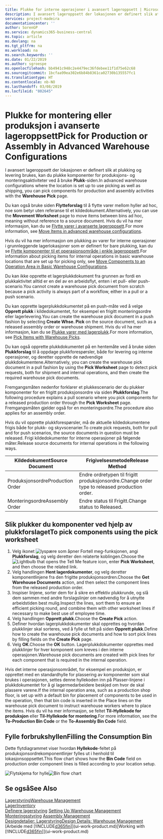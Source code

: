 ```yaml
---
title: Plukke for interne operasjoner i avansert lageroppsett | Microsoft-dokumentasjon
description: I avansert lageroppsett der lokasjonen er definert slik at plukking og levering brukes, kan du plukke komponenter for produksjons- og monteringsaktiviteter ved å bruke **Plukk**-siden.
services: project-madeira
documentationcenter: ''
author: SorenGP
ms.service: dynamics365-business-central
ms.topic: article
ms.devlang: na
ms.tgt_pltfrm: na
ms.workload: na
ms.search.keywords: ''
ms.date: 01/22/2019
ms.author: sgroespe
ms.openlocfilehash: bb4941c948c2e4479ec36fdebee11f1d75e62c68
ms.sourcegitcommit: 1bcfaa99ea302e6b84b8361ca02730b135557fc1
ms.translationtype: HT
ms.contentlocale: nb-NO
ms.lasthandoff: 03/08/2019
ms.locfileid: "802645"
---
```

# <a name="pick-for-production-or-assembly-in-advanced-warehouse-configurations"></a><span data-ttu-id="9b68d-103">Plukke for montering eller produksjon i avanserte lageroppsett</span><span class="sxs-lookup"><span data-stu-id="9b68d-103">Pick for Production or Assembly in Advanced Warehouse Configurations</span></span>
<span data-ttu-id="9b68d-104">I avansert lageroppsett der lokasjonen er definert slik at plukking og levering brukes, kan du plukke komponenter for produksjons- og monteringsaktiviteter ved å bruke **Plukk**-siden.</span><span class="sxs-lookup"><span data-stu-id="9b68d-104">In advanced warehouse configurations where the location is set up to use picking as well as shipping, you can pick components for production and assembly activities with the **Warehouse Pick** page.</span></span>  

<span data-ttu-id="9b68d-105">Du kan også bruke siden **Flytteforslag** til å flytte varer mellom hyller ad hoc, noe som betyr uten referanse til et kildedokument.</span><span class="sxs-lookup"><span data-stu-id="9b68d-105">Alternatively, you can use the **Movement Worksheet** page to move items between bins ad hoc, meaning without reference to a source document.</span></span> <span data-ttu-id="9b68d-106">Hvis du vil ha mer informasjon, kan du se [Flytte varer i avanserte lageroppsett](warehouse-how-to-move-items-in-advanced-warehousing.md).</span><span class="sxs-lookup"><span data-stu-id="9b68d-106">For more information, see [Move Items in advanced warehouse configurations](warehouse-how-to-move-items-in-advanced-warehousing.md).</span></span>  

<span data-ttu-id="9b68d-107">Hvis du vil ha mer informasjon om plukking av varer for interne operasjoner i grunnleggende lagerlokasjoner som er definert for bare plukking, kan du se [Flytte komponenter til et operasjonsområde i enkle lageroppsett](warehouse-how-to-move-components-to-an-operation-area-in-basic-warehousing.md).</span><span class="sxs-lookup"><span data-stu-id="9b68d-107">For information about picking items for internal operations in basic warehouse locations that are set up for picking only, see [Move Components to an Operation Area in Basic Warehouse Configurations](warehouse-how-to-move-components-to-an-operation-area-in-basic-warehousing.md).</span></span>  

<span data-ttu-id="9b68d-108">Du kan ikke opprette et lagerplukkdokument fra grunnen av fordi en plukkaktivitet alltid er en del av en arbeidsflyt, enten i et pull- eller push-scenario.</span><span class="sxs-lookup"><span data-stu-id="9b68d-108">You cannot create a warehouse pick document from scratch because a pick activity is always part of a workflow, either in a pull or a push scenario.</span></span>  

<span data-ttu-id="9b68d-109">Du kan opprette lagerplukkdokumentet på en push-måte ved å velge **Opprett plukk** i kildedokumentet, for eksempel en frigitt monteringsordre eller lagerlevering.</span><span class="sxs-lookup"><span data-stu-id="9b68d-109">You can create the warehouse pick document in a push fashion by selecting **Create Whse. Pick** on the source document, such as a released assembly order or warehouse shipment.</span></span> <span data-ttu-id="9b68d-110">Hvis du vil ha mer informasjon, kan du se [Plukke varer med lagerplukk](warehouse-how-to-pick-items-for-warehouse-shipment.md).</span><span class="sxs-lookup"><span data-stu-id="9b68d-110">For more information, see [Pick Items with Warehouse Picks](warehouse-how-to-pick-items-for-warehouse-shipment.md).</span></span>  

<span data-ttu-id="9b68d-111">Du kan også opprette plukkdokumentet på en hentemåte ved å bruke siden **Plukkforslag** til å oppdage plukkforespørsler, både for levering og interne operasjoner, og deretter opprette de nødvendige plukkdokumentene.</span><span class="sxs-lookup"><span data-stu-id="9b68d-111">Alternatively, you can create the warehouse pick document in a pull fashion by using the **Pick Worksheet** page to detect pick requests, both for shipment and internal operations, and then create the required warehouse pick documents.</span></span>  

<span data-ttu-id="9b68d-112">Fremgangsmåten nedenfor forklarer et plukkescenario der du plukker komponenter for en frigitt produksjonsordre via siden **Plukkforslag**.</span><span class="sxs-lookup"><span data-stu-id="9b68d-112">The following procedure explains a pull scenario where you pick components for a released production order through the **Pick Worksheet** page.</span></span> <span data-ttu-id="9b68d-113">Fremgangsmåten gjelder også for en monteringsordre.</span><span class="sxs-lookup"><span data-stu-id="9b68d-113">The procedure also applies for an assembly order.</span></span>  

<span data-ttu-id="9b68d-114">Hvis du vil opprette plukkforespørsler, må de aktuelle kildedokumentene frigis både for plukk- og skyvscenarier.</span><span class="sxs-lookup"><span data-stu-id="9b68d-114">To create pick requests, both for pull and for push scenarios, the source documents in question must be released.</span></span> <span data-ttu-id="9b68d-115">Frigi kildedokumenter for interne operasjoner på følgende måter.</span><span class="sxs-lookup"><span data-stu-id="9b68d-115">Release source documents for internal operations in the following ways.</span></span>  

|<span data-ttu-id="9b68d-116">Kildedokument</span><span class="sxs-lookup"><span data-stu-id="9b68d-116">Source Document</span></span>|<span data-ttu-id="9b68d-117">Frigivelsesmetode</span><span class="sxs-lookup"><span data-stu-id="9b68d-117">Release Method</span></span>|  
|---------------------|--------------------|  
|<span data-ttu-id="9b68d-118">Produksjonsordre</span><span class="sxs-lookup"><span data-stu-id="9b68d-118">Production Order</span></span>|<span data-ttu-id="9b68d-119">Endre ordretypen til frigitt produksjonsordre.</span><span class="sxs-lookup"><span data-stu-id="9b68d-119">Change order type to released production order.</span></span>|  
|<span data-ttu-id="9b68d-120">Monteringsordre</span><span class="sxs-lookup"><span data-stu-id="9b68d-120">Assembly Order</span></span>|<span data-ttu-id="9b68d-121">Endre status til Frigitt.</span><span class="sxs-lookup"><span data-stu-id="9b68d-121">Change status to Released.</span></span>|  

## <a name="to-pick-components-using-the-pick-worksheet"></a><span data-ttu-id="9b68d-122">Slik plukker du komponenter ved hjelp av plukkforslaget</span><span class="sxs-lookup"><span data-stu-id="9b68d-122">To pick components using the pick worksheet</span></span>  
1.  <span data-ttu-id="9b68d-123">Velg ikonet ![lyspære som åpner Fortell meg-funksjonen](media/ui-search/search_small.png "Fortell hva du vil gjøre"), angi **Plukkforslag**, og velg deretter den relaterte koblingen.</span><span class="sxs-lookup"><span data-stu-id="9b68d-123">Choose the ![Lightbulb that opens the Tell Me feature](media/ui-search/search_small.png "Tell me what you want to do") icon, enter **Pick Worksheet**, and then choose the related link.</span></span>  
2.  <span data-ttu-id="9b68d-124">Velg handlingen **Hent lagerdokumenter**, og velg deretter komponentlinjene fra den frigitte produksjonsordren.</span><span class="sxs-lookup"><span data-stu-id="9b68d-124">Choose the **Get Warehouse Documents** action, and then select the component lines from the released production order.</span></span>  
3.  <span data-ttu-id="9b68d-125">Inspiser linjene, sorter dem for å sikre en effektiv plukkrunde, og slå dem sammen med andre forslagslinjer om nødvendig for å utnytte arbeidstiden best mulig.</span><span class="sxs-lookup"><span data-stu-id="9b68d-125">Inspect the lines, sort them to ensure an efficient picking round, and combine them with other worksheet lines if necessary to make best use of employee time.</span></span>  
4.  <span data-ttu-id="9b68d-126">Velg handlingen **Opprett plukk**.</span><span class="sxs-lookup"><span data-stu-id="9b68d-126">Choose the **Create Pick** action.</span></span>  
5.  <span data-ttu-id="9b68d-127">Definer hvordan lagerplukkdokumenter skal opprettes og hvordan plukklinjer skal sorteres, ved å fylle ut felt på siden **Opprett plukk**.</span><span class="sxs-lookup"><span data-stu-id="9b68d-127">Define how to create the warehouse pick documents and how to sort pick lines by filling fields on the **Create Pick** page.</span></span>  
6.  <span data-ttu-id="9b68d-128">Velg **OK**.</span><span class="sxs-lookup"><span data-stu-id="9b68d-128">Choose the **OK** button.</span></span> <span data-ttu-id="9b68d-129">Lagerplukkdokumenter opprettes med plukklinjer for hver komponent som kreves i den interne operasjonen.</span><span class="sxs-lookup"><span data-stu-id="9b68d-129">Warehouse pick documents are created with pick lines for each component that is required in the internal operation.</span></span>  

<span data-ttu-id="9b68d-130">Hvis det interne operasjonsområdet, for eksempel en produksjon, er opprettet med en standardhylle for plassering av komponenter som skal brukes i operasjonen, settes denne hyllekoden inn på Plasser-linjene i plukkdokumentet for å gi lagermedarbeidere beskjed om hvor de skal plassere varene.</span><span class="sxs-lookup"><span data-stu-id="9b68d-130">If the internal operation area, such as a production shop floor, is set up with a default bin for placement of components to be used in the operation, then that bin code is inserted in the Place lines on the warehouse pick document to instruct warehouse workers where to place the items.</span></span> <span data-ttu-id="9b68d-131">Hvis du vil ha mer informasjon, se feltet **Til-Hyllekode for produksjon** eller **Til-Hyllekode for montering**.</span><span class="sxs-lookup"><span data-stu-id="9b68d-131">For more information, see the **To-Production Bin Code** or the **To-Assembly Bin Code** field.</span></span>

## <a name="filling-the-consumption-bin"></a><span data-ttu-id="9b68d-132">Fylle forbrukshyllen</span><span class="sxs-lookup"><span data-stu-id="9b68d-132">Filling the Consumption Bin</span></span>
<span data-ttu-id="9b68d-133">Dette flytdiagrammet viser hvordan **Hyllekode**-feltet på produksjonsordrekomponentlinjer fylles ut i henhold til lokasjonsoppsettet.</span><span class="sxs-lookup"><span data-stu-id="9b68d-133">This flow chart shows how the **Bin Code** field on production order component lines is filled according to your location setup.</span></span>

<span data-ttu-id="9b68d-134">![Flytskjema for hylle](media/binflow.png "BinFlow")</span><span class="sxs-lookup"><span data-stu-id="9b68d-134">![Bin flow chart](media/binflow.png "BinFlow")</span></span>  

## <a name="see-also"></a><span data-ttu-id="9b68d-135">Se også</span><span class="sxs-lookup"><span data-stu-id="9b68d-135">See Also</span></span>
[<span data-ttu-id="9b68d-136">Lagerstyring</span><span class="sxs-lookup"><span data-stu-id="9b68d-136">Warehouse Management</span></span>](warehouse-manage-warehouse.md)  
[<span data-ttu-id="9b68d-137">Lager</span><span class="sxs-lookup"><span data-stu-id="9b68d-137">Inventory</span></span>](inventory-manage-inventory.md)  
<span data-ttu-id="9b68d-138">[Definere lagerstyring](warehouse-setup-warehouse.md)   </span><span class="sxs-lookup"><span data-stu-id="9b68d-138">[Setting Up Warehouse Management](warehouse-setup-warehouse.md)   </span></span>  
<span data-ttu-id="9b68d-139">[Monteringsstyring](assembly-assemble-items.md)  </span><span class="sxs-lookup"><span data-stu-id="9b68d-139">[Assembly Management](assembly-assemble-items.md)  </span></span>  
[<span data-ttu-id="9b68d-140">Designdetaljer: Lagerstyring</span><span class="sxs-lookup"><span data-stu-id="9b68d-140">Design Details: Warehouse Management</span></span>](design-details-warehouse-management.md)  
<span data-ttu-id="9b68d-141">[Arbeide med [!INCLUDE[d365fin](includes/d365fin_md.md)]](ui-work-product.md)</span><span class="sxs-lookup"><span data-stu-id="9b68d-141">[Working with [!INCLUDE[d365fin](includes/d365fin_md.md)]](ui-work-product.md)</span></span>

